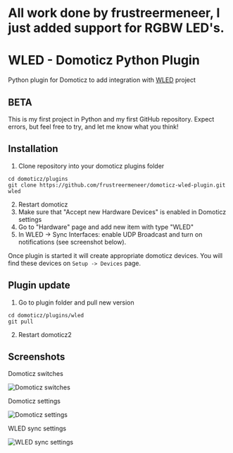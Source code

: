 # All work done by  frustreermeneer, I just added support for RGBW LED's.
# WLED - Domoticz Python Plugin
Python plugin for Domoticz to add integration with [WLED](https://github.com/Aircoookie/WLED) project

## BETA
This is my first project in Python and my first GitHub repository. Expect errors, but feel free to try, and let me know what you think!

## Installation

1. Clone repository into your domoticz plugins folder
```
cd domoticz/plugins
git clone https://github.com/frustreermeneer/domoticz-wled-plugin.git wled
```
2. Restart domoticz
3. Make sure that "Accept new Hardware Devices" is enabled in Domoticz settings
4. Go to "Hardware" page and add new item with type "WLED"
5. In WLED -> Sync Interfaces: enable UDP Broadcast and turn on notifications (see screenshot below).

Once plugin is started it will create appropriate domoticz devices. You will find these devices on `Setup -> Devices` page.

## Plugin update

1. Go to plugin folder and pull new version
```
cd domoticz/plugins/wled
git pull
```
2. Restart domoticz2

## Screenshots

Domoticz switches

![Domoticz switches](https://raw.githubusercontent.com/frustreermeneer/domoticz-wled-plugin/master/screenshot.jpg)

Domoticz settings

![Domoticz settings](https://raw.githubusercontent.com/frustreermeneer/domoticz-wled-plugin/master/settings.jpg)

WLED sync settings

![WLED sync settings](https://raw.githubusercontent.com/frustreermeneer/domoticz-wled-plugin/master/wledsettings.jpg)

